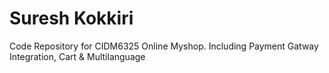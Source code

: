 # Suresh Kokkiri
Code Repository for CIDM6325 Online Myshop.
Including Payment Gatway Integration, Cart & Multilanguage


